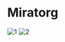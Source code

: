 # Miratorg
![1](https://github.com/DevushkaBuda/Miratorg/assets/63665714/92ed0555-8057-43fc-98c3-37f22c046707)
![2](https://github.com/DevushkaBuda/Miratorg/assets/63665714/c29636c7-1237-4085-aaab-4d5c9c5b1401)
